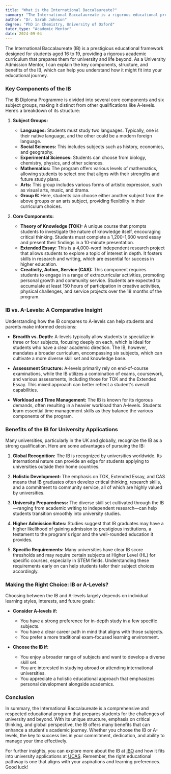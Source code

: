 ```yaml
---
title: "What is the International Baccalaureate?"
summary: "The International Baccalaureate is a rigorous educational program for students aged 16 to 19 that prepares them for university and future success."
author: "Dr. Sarah Johnson"
degree: "PhD in Chemistry, University of Oxford"
tutor_type: "Academic Mentor"
date: 2024-09-04
---
```


The International Baccalaureate (IB) is a prestigious educational framework designed for students aged 16 to 19, providing a rigorous academic curriculum that prepares them for university and life beyond. As a University Admission Mentor, I can explain the key components, structure, and benefits of the IB, which can help you understand how it might fit into your educational journey.

### Key Components of the IB

The IB Diploma Programme is divided into several core components and six subject groups, making it distinct from other qualifications like A-levels. Here’s a breakdown of its structure:

1. **Subject Groups:**
   - **Languages:** Students must study two languages. Typically, one is their native language, and the other could be a modern foreign language.
   - **Social Sciences:** This includes subjects such as history, economics, and geography.
   - **Experimental Sciences:** Students can choose from biology, chemistry, physics, and other sciences.
   - **Mathematics:** The program offers various levels of mathematics, allowing students to select one that aligns with their strengths and future study plans.
   - **Arts:** This group includes various forms of artistic expression, such as visual arts, music, and drama.
   - **Group 6:** Here, students can choose either another subject from the above groups or an arts subject, providing flexibility in their curriculum choices.

2. **Core Components:**
   - **Theory of Knowledge (TOK):** A unique course that prompts students to investigate the nature of knowledge itself, encouraging critical thinking. Students must complete a 1,200-1,600 word essay and present their findings in a 10-minute presentation.
   - **Extended Essay:** This is a 4,000-word independent research project that allows students to explore a topic of interest in depth. It fosters skills in research and writing, which are essential for success in higher education.
   - **Creativity, Action, Service (CAS):** This component requires students to engage in a range of extracurricular activities, promoting personal growth and community service. Students are expected to accumulate at least 150 hours of participation in creative activities, physical challenges, and service projects over the 18 months of the program.

### IB vs. A-Levels: A Comparative Insight

Understanding how the IB compares to A-levels can help students and parents make informed decisions:

- **Breadth vs. Depth:** A-levels typically allow students to specialize in three or four subjects, focusing deeply on each, which is ideal for students who have a clear academic direction. The IB, however, mandates a broader curriculum, encompassing six subjects, which can cultivate a more diverse skill set and knowledge base.

- **Assessment Structure:** A-levels primarily rely on end-of-course examinations, while the IB utilizes a combination of exams, coursework, and various assessments, including those for TOK and the Extended Essay. This mixed approach can better reflect a student's overall capabilities.

- **Workload and Time Management:** The IB is known for its rigorous demands, often resulting in a heavier workload than A-levels. Students learn essential time management skills as they balance the various components of the program.

### Benefits of the IB for University Applications

Many universities, particularly in the UK and globally, recognize the IB as a strong qualification. Here are some advantages of pursuing the IB:

1. **Global Recognition:** The IB is recognized by universities worldwide. Its international nature can provide an edge for students applying to universities outside their home countries.

2. **Holistic Development:** The emphasis on TOK, Extended Essay, and CAS means that IB graduates often develop critical thinking, research skills, and a commitment to community service, all of which are highly valued by universities.

3. **University Preparedness:** The diverse skill set cultivated through the IB—ranging from academic writing to independent research—can help students transition smoothly into university studies.

4. **Higher Admission Rates:** Studies suggest that IB graduates may have a higher likelihood of gaining admission to prestigious institutions, a testament to the program's rigor and the well-rounded education it provides.

5. **Specific Requirements:** Many universities have clear IB score thresholds and may require certain subjects at Higher Level (HL) for specific courses, especially in STEM fields. Understanding these requirements early on can help students tailor their subject choices accordingly.

### Making the Right Choice: IB or A-Levels?

Choosing between the IB and A-levels largely depends on individual learning styles, interests, and future goals:

- **Consider A-levels if:**
  - You have a strong preference for in-depth study in a few specific subjects.
  - You have a clear career path in mind that aligns with those subjects.
  - You prefer a more traditional exam-focused learning environment.

- **Choose the IB if:**
  - You enjoy a broader range of subjects and want to develop a diverse skill set.
  - You are interested in studying abroad or attending international universities.
  - You appreciate a holistic educational approach that emphasizes personal development alongside academics.

### Conclusion

In summary, the International Baccalaureate is a comprehensive and respected educational program that prepares students for the challenges of university and beyond. With its unique structure, emphasis on critical thinking, and global perspective, the IB offers many benefits that can enhance a student's academic journey. Whether you choose the IB or A-levels, the key to success lies in your commitment, dedication, and ability to manage your time effectively.

For further insights, you can explore more about the IB at [IBO](https://www.ibo.org/about-the-ib/) and how it fits into university applications at [UCAS](https://www.ucas.com/further-education/post-16-qualifications/qualifications-you-can-take/international-baccalaureate-ib). Remember, the right educational pathway is one that aligns with your aspirations and learning preferences. Good luck!
    
